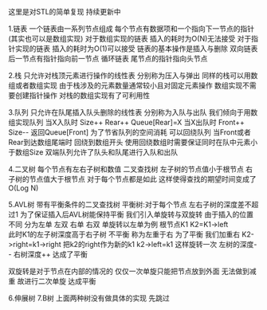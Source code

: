 这里是对STL的简单复现 持续更新中

1.链表
一个链表由一系列节点组成 每个节点有数据项和一个指向下一节点的指针(其实也可以是数组实现)
对于数组实现的链表 插入的耗时为O(N)无法接受
对于指针实现的链表 插入的耗时为O(1)可以接受
链表的基本操作是插入与删除
双向链表 后一节点有指针指向前一节点
循环链表 尾节点的指针指向头节点

2.栈
只允许对栈顶元素进行操作的线性表
分别称为压入与弹出
同样的栈可以用数组或者数组实现
由于栈涉及的元素数量通常较小且对固定元素操作 数组实现不需要创建指针操作 对栈的数组实现有了可利用性

3.队列 
只允许在队尾插入队头删除的线性表
分别称为入队与出队
我们倾向于用数组实现队列
当X入队时 Size++ Rear++ Queue[Rear]=X
当X出队时 Front++ Size-- 返回Queue[Front]
为了节省队列的空间消耗 可以回绕队列 当Front或者Rear到达数组尾端时 回绕到数组开头
使用回绕数组时需要保证同时在队中元素小于数组Size
双端队列允许了队头和队尾进行入队和出队

4.二叉树
每个节点有左右子树和数值
二叉查找树 左子树的节点值小于根节点 右子树的节点值大于根节点 对于每个节点都是如此
这样使得查找的期望时间变成了 O(Log N)

5.AVL树
带有平衡条件的二叉查找树
平衡树:对于每个节点 左右子树的深度差不超过1
为了保证插入后AVL树能保持平衡
我们引入单旋转与双旋转
由于插入的位置不同 分为左单 左双 右单 右双
单旋转以左单为例
根节点K1 K2=K1->left  
此时K1的左子树深度高于右子树 不平衡 称为左重于右
为了平衡 我们加重右
K2->right=k1->right
把k2的right作为新的k1
k2->left=k1
这样旋转一次 左树的深度-- 右树深度++ 达成了平衡

双旋转是对于节点在内部的情况的 
仅仅一次单旋只能把节点放到外面 无法做到减重
故进行二次单旋 达成平衡

6.伸展树
7.B树
上面两种树没有做具体的实现 先跳过
